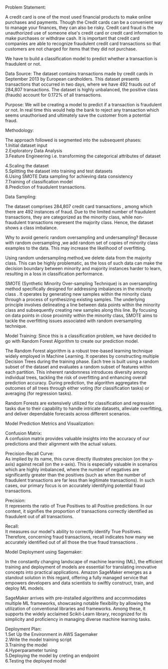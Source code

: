 Problem Statement:

A credit card is one of the most used financial products to make online purchases and payments. Though the Credit cards can be a convenient way to manage your finances, they can also be risky. Credit card fraud is the unauthorized use of someone else's credit card or credit card information to make purchases or withdraw cash.
It is important that credit card companies are able to recognize fraudulent credit card transactions so that customers are not charged for items that they did not purchase. 

We have to build a classification model to predict whether a transaction is fraudulent or not.

Data Source:
The dataset contains transactions made by credit cards in September 2013 by European cardholders. This dataset presents transactions that occurred in two days, where we have 492 frauds out of 284,807 transactions. The dataset is highly unbalanced, the positive class (frauds) account for 0.172% of all transactions.


Purpose:
We will be creating a model to predict if a transaction is fraudulent or not. In real time this would help the bank to reject any transaction which seems unauthorised and ultimately save the customer from a potential fraud.


Methodology:

The approach followed is segmented into the subsequent phases: <br>
1.Initial dataset input <br />
2.Exploratory Data Analysis <br />
3.Feature Engineering i.e. transforming the categorical attributes of dataset

4.Scaling the dataset <br />
5.Splitting the dataset into training and test datasets <br />
6.Using SMOTE Data sampling for achieving data consistency <br />
7.Training of classification model <br />
8.Prediction of fraudulent transactions.

Data Sampling:

The dataset comprises 284,807 credit card transactions , among which there are 492 instances of fraud. Due to the limited number of fraudulent transactions, they are categorized as the minority class, while non-fraudulent transactions represent the majority class. 
Hence, the dataset shows a class imbalance.

Why to avoid generic random oversampling and undersampling?
Because with random oversampling ,we add random set of copies of minority class examples to the data.
This may increase the likelihood of overfitting.

Using random undersampling method,we delete data from the majority class.
This can be highly problematic, as the loss of such data can make the decision boundary 
between minority and majority instances harder to learn, resulting in a loss in classification performance.

SMOTE (Synthetic Minority Over-sampling Technique) is an oversampling method specifically designed for addressing imbalances in the minority class . It operates by generating new samples within the minority class through a process of synthesizing existing samples. The underlying principle involves delineating a line between data points within the minority class and subsequently creating new samples along this line.
By focusing on data points in close proximity within the minority class, SMOTE aims to tackle the overfitting issues associated with random oversampling technique.

Model Training:
Since this is a classification problem, we have decided to go with Random Forest Algorithm to create our prediction model.

The Random Forest algorithm is a robust tree-based learning technique widely employed in Machine Learning.
It operates by constructing multiple Decision Trees during the training phase. Each tree is built using a random subset of the dataset and evaluates a random subset of features within each partition. 
This inherent randomness introduces diversity among individual trees, tackling the risk of overfitting and enhancing overall prediction accuracy.
 During prediction, the algorithm aggregates the outcomes of all trees through either voting (for classification tasks) or averaging (for regression tasks). 

Random Forests are extensively utilized for classification and regression tasks due to their capability to handle intricate datasets, alleviate overfitting, and deliver dependable forecasts across different scenarios.

Model Prediction Metrics and Visualization: <br />

Confusion Matrix:<br />
A confusion matrix provides valuable insights into the accuracy of our predictions and their alignment with the actual values.

Precision-Recall Curve:<br />
As implied by its name, this curve directly illustrates precision (on the y-axis) against recall (on the x-axis).
This is especially valuable in scenarios which are highly imbalanced, where the number of negatives are significantly greater than the positives (such as when the number of fraudulent transactions are  far less than legitimate transactions).
In such cases, our primary focus is on accurately identifying potential fraud transactions.

Precision:<br />
It represents the ratio of True Positives to all Positive predictions. In our context, it signifies the proportion of transactions correctly identified as fraudulent  out of all transactions.

Recall:<br />
It measures our model's ability to correctly identify True Positives. Therefore, concerning fraud transactions, recall indicates how many we accurately identified out of all those the true fraud transactions .

Model Deployment using Sagemaker: <br>

In the constantly changing landscape of machine learning (ML), the efficient training and deployment of models are essential for translating innovative concepts into practical applications. Amazon SageMaker emerges as a standout solution in this regard, offering a fully managed service that empowers developers and data scientists to swiftly construct, train, and deploy ML models.


SageMaker arrives with pre-installed algorithms and accommodates multiple ML frameworks, showcasing notable flexibility by allowing the utilization of conventional libraries and frameworks. Among these, it supports the widely acclaimed Scikit-Learn library, recognized for its simplicity and proficiency in managing diverse machine learning tasks.

Deployment Plan:<br>
1.Set Up the Environment in AWS Sagemaker <br>
2.Write the model training script <br>
3.Training the model <br>
4.Hyperparameter tuning <br>
5.Deploying the model by creting an endpoint <br>
6.Testing the deployed model<br>










